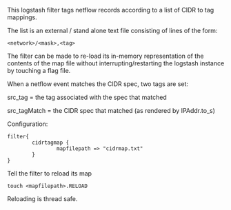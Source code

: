 This logstash filter tags netflow records according to a list of CIDR to tag mappings.

The list is an external / stand alone text file consisting of lines of the form:

```
<network>/<mask>,<tag>
```

The filter can be made to re-load its in-memory representation of the contents of the
map file without interrupting/restarting the logstash instance by touching a flag file.

When a netflow event matches the CIDR spec, two tags are set:

src_tag = the tag associated with the spec that matched

src_tagMatch = the CIDR spec that matched (as rendered by IPAddr.to_s)


Configuration:

```
filter{
        cidrtagmap {
                mapfilepath => "cidrmap.txt"
        }
}
```

Tell the filter to reload its map

```
touch <mapfilepath>.RELOAD
```

Reloading is thread safe.
